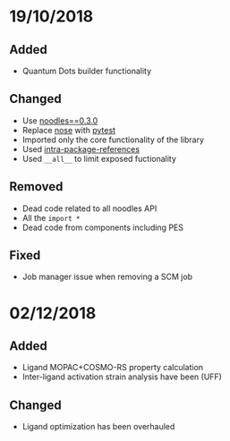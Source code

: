 
# 19/10/2018

## Added
 * Quantum Dots builder functionality
 
## Changed

 * Use [noodles==0.3.0](https://github.com/NLeSC/noodles/releases)
 * Replace [nose](https://nose.readthedocs.io/en/latest/) with [pytest](https://docs.pytest.org/en/latest/)
 * Imported only the core functionality of the library
 * Used [intra-package-references](https://docs.python.org/3/tutorial/modules.html#intra-package-references)
 * Used `__all__` to limit exposed fuctionality

## Removed

 * Dead code related to all noodles API
 * All the `import *`
 * Dead code from components including PES

## Fixed

 * Job manager issue when removing a SCM job
 
 

# 02/12/2018

## Added
 * Ligand MOPAC+COSMO-RS property calculation
 * Inter-ligand activation strain analysis have been (UFF)
 
## Changed

 * Ligand optimization has been overhauled
